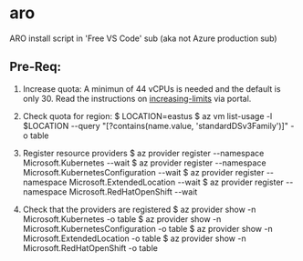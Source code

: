 # aro
ARO install script in 'Free VS Code' sub  (aka not Azure production sub)

## Pre-Req: 

1. Increase quota: A minimun of 44 vCPUs is needed and the default is only 30.  Read the instructions on [increasing-limits](https://docs.openshift.com/container-platform/4.17/installing/installing_azure/installing-azure-account.html#installation-azure-increasing-limits_installing-azure-account) via portal.  
 
2. Check quota for region: 
    $ LOCATION=eastus
    $ az vm list-usage -l $LOCATION --query "[?contains(name.value, 'standardDSv3Family')]" -o table

3. Register resource providers
    $ az provider register --namespace Microsoft.Kubernetes --wait
    $ az provider register --namespace Microsoft.KubernetesConfiguration --wait
    $ az provider register --namespace Microsoft.ExtendedLocation --wait
    $ az provider register --namespace Microsoft.RedHatOpenShift --wait

5. Check that the providers are registered 
    $ az provider show -n Microsoft.Kubernetes -o table
    $ az provider show -n Microsoft.KubernetesConfiguration -o table
    $ az provider show -n Microsoft.ExtendedLocation -o table
    $ az provider show -n Microsoft.RedHatOpenShift -o table
